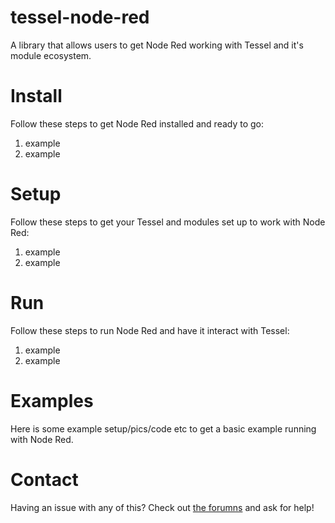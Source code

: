 # tessel-node-red
A library that allows users to get Node Red working with Tessel and it's module ecosystem.

# Install
Follow these steps to get Node Red installed and ready to go:
1)	example
2)	example

# Setup
Follow these steps to get your Tessel and modules set up to work with Node Red:
1)	example
2)	example

# Run
Follow these steps to run Node Red and have it interact with Tessel:
1)	example
2)	example

# Examples
Here is some example setup/pics/code etc to get a basic example running with Node Red.

# Contact
Having an issue with any of this? Check out [the forumns](https://forums.tessel.io/) and ask for help!